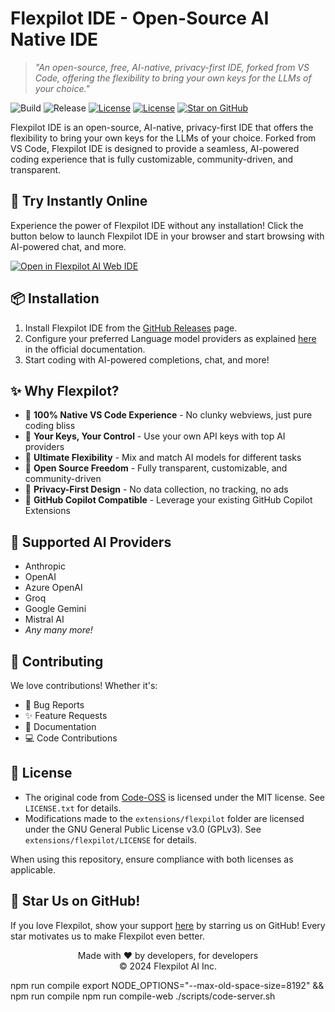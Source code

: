 # Flexpilot IDE - Open-Source AI Native IDE

> _"An open-source, free, AI-native, privacy-first IDE, forked from VS Code, offering the flexibility to bring your own keys for the LLMs of your choice."_

![Build](https://github.com/flexpilot-ai/flexpilot-ide/actions/workflows/build.yml/badge.svg)
![Release](https://github.com/flexpilot-ai/flexpilot-ide/actions/workflows/release.yml/badge.svg)
[![License](https://img.shields.io/badge/license-GNU%20GPLv3-blue.svg)](extensions/flexpilot/LICENSE)
[![License](https://img.shields.io/badge/license-MIT-blue.svg)](LICENSE.txt)
[![Star on GitHub](https://img.shields.io/github/stars/flexpilot-ai/flexpilot-ide?style=social)](https://github.com/flexpilot-ai/flexpilot-ide)

Flexpilot IDE is an open-source, AI-native, privacy-first IDE that offers the flexibility to bring your own keys for the LLMs of your choice. Forked from VS Code, Flexpilot IDE is designed to provide a seamless, AI-powered coding experience that is fully customizable, community-driven, and transparent.

## 🚀 Try Instantly Online

Experience the power of Flexpilot IDE without any installation! Click the button below to launch Flexpilot IDE in your browser and start browsing with AI-powered chat, and more.

[![Open in Flexpilot AI Web IDE](https://badges.flexpilot.ai/open-in-web-ide.svg)](https://flexpilot.ai/web-ide-redirect?provider=github&owner=flexpilot-ai&repo=flexpilot-ide&branch=main)

## 📦 Installation

1. Install Flexpilot IDE from the [GitHub Releases](https://github.com/flexpilot-ai/flexpilot-ide/releases/latest) page.
2. Configure your preferred Language model providers as explained [here](https://flexpilot.ai/configuration/chat.html) in the official documentation.
3. Start coding with AI-powered completions, chat, and more!

## ✨ Why Flexpilot?

- 🎯 **100% Native VS Code Experience** - No clunky webviews, just pure coding bliss
- 🔑 **Your Keys, Your Control** - Use your own API keys with top AI providers
- 🎨 **Ultimate Flexibility** - Mix and match AI models for different tasks
- 🌟 **Open Source Freedom** - Fully transparent, customizable, and community-driven
- 🚀 **Privacy-First Design** - No data collection, no tracking, no ads
- 💎 **GitHub Copilot Compatible** - Leverage your existing GitHub Copilot Extensions

## 🎯 Supported AI Providers

- Anthropic
- OpenAI
- Azure OpenAI
- Groq
- Google Gemini
- Mistral AI
- _Any many more!_

## 🤝 Contributing

We love contributions! Whether it's:

- 🐛 Bug Reports
- ✨ Feature Requests
- 📝 Documentation
- 💻 Code Contributions

## 📜 License

- The original code from [Code-OSS](https://github.com/microsoft/vscode) is licensed under the MIT license. See `LICENSE.txt` for details.
- Modifications made to the `extensions/flexpilot` folder are licensed under the GNU General Public License v3.0 (GPLv3). See `extensions/flexpilot/LICENSE` for details.

When using this repository, ensure compliance with both licenses as applicable.

## 🌟 Star Us on GitHub!

If you love Flexpilot, show your support [here](https://github.com/flexpilot-ai/flexpilot-ide) by starring us on GitHub! Every star motivates us to make Flexpilot even better.

<p align="center">
Made with ❤️ by developers, for developers
<br>
© 2024 Flexpilot AI Inc.
</p>


<!-- cml -->
npm run compile
export NODE_OPTIONS="--max-old-space-size=8192" && npm run compile
npm run compile-web
./scripts/code-server.sh
